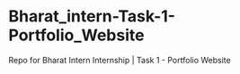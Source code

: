 # Bharat_intern-Task-1-Portfolio_Website
Repo for Bharat Intern Internship | Task 1 - Portfolio Website

